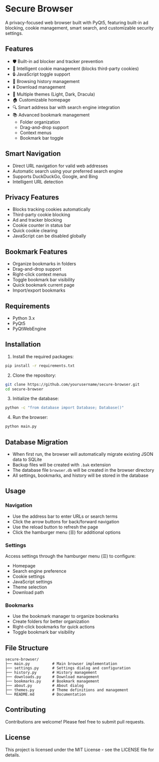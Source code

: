 # Secure Browser

A privacy-focused web browser built with PyQt5, featuring built-in ad blocking, cookie management, smart search, and customizable security settings.

## Features

- 🛡️ Built-in ad blocker and tracker prevention
- 🍪 Intelligent cookie management (blocks third-party cookies)
- 🔒 JavaScript toggle support
- 📜 Browsing history management
- ⬇️ Download management
- 🎨 Multiple themes (Light, Dark, Dracula)
- 🏠 Customizable homepage
- 🔍 Smart address bar with search engine integration
- 📚 Advanced bookmark management
  - Folder organization
  - Drag-and-drop support
  - Context menus
  - Bookmark bar toggle

## Smart Navigation

- Direct URL navigation for valid web addresses
- Automatic search using your preferred search engine
- Supports DuckDuckGo, Google, and Bing
- Intelligent URL detection

## Privacy Features

- Blocks tracking cookies automatically
- Third-party cookie blocking
- Ad and tracker blocking
- Cookie counter in status bar
- Quick cookie clearing
- JavaScript can be disabled globally

## Bookmark Features

- Organize bookmarks in folders
- Drag-and-drop support
- Right-click context menus
- Toggle bookmark bar visibility
- Quick bookmark current page
- Import/export bookmarks

## Requirements

- Python 3.x
- PyQt5
- PyQtWebEngine

## Installation

1. Install the required packages:
```bash
pip install -r requirements.txt
```

2. Clone the repository:
```bash
git clone https://github.com/yourusername/secure-browser.git
cd secure-browser
```

3. Initialize the database:
```bash
python -c "from database import Database; Database()"
```

4. Run the browser:
```bash
python main.py
```

## Database Migration
- When first run, the browser will automatically migrate existing JSON data to SQLite
- Backup files will be created with `.bak` extension
- The database file `browser.db` will be created in the browser directory
- All settings, bookmarks, and history will be stored in the database

## Usage

### Navigation
- Use the address bar to enter URLs or search terms
- Click the arrow buttons for back/forward navigation
- Use the reload button to refresh the page
- Click the hamburger menu (☰) for additional options

### Settings
Access settings through the hamburger menu (☰) to configure:
- Homepage
- Search engine preference
- Cookie settings
- JavaScript settings
- Theme selection
- Download path

### Bookmarks
- Use the bookmark manager to organize bookmarks
- Create folders for better organization
- Right-click bookmarks for quick actions
- Toggle bookmark bar visibility

## File Structure
```
secure-browser/
├── main.py          # Main browser implementation
├── settings.py      # Settings dialog and configuration
├── history.py       # History management
├── downloads.py     # Download management
├── bookmarks.py     # Bookmark management
├── about.py         # About dialog
├── themes.py        # Theme definitions and management
└── README.md        # Documentation
```

## Contributing

Contributions are welcome! Please feel free to submit pull requests.

## License

This project is licensed under the MIT License - see the LICENSE file for details.
